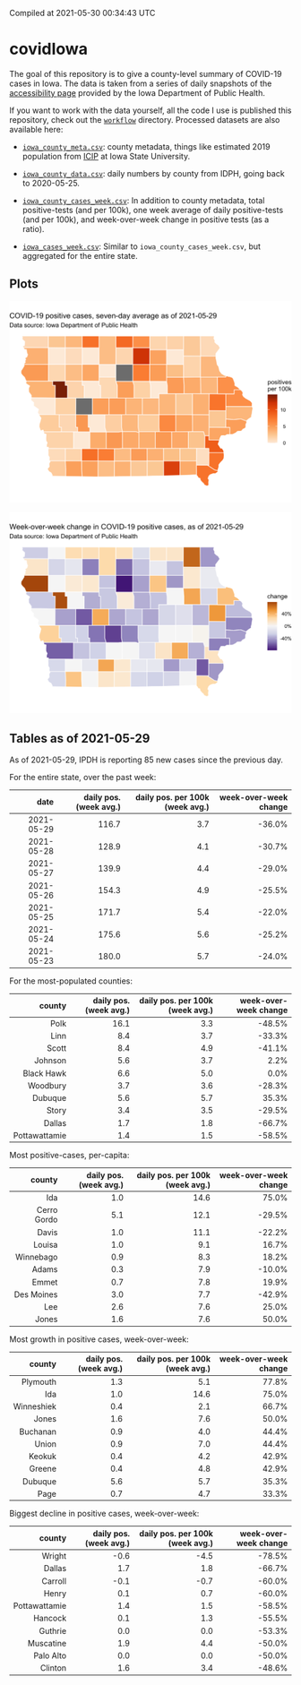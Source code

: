 Compiled at 2021-05-30 00:34:43 UTC

<!-- README.md is generated from README.Rmd. Please edit that file -->

# covidIowa

<!-- badges: start -->

<!-- badges: end -->

The goal of this repository is to give a county-level summary of
COVID-19 cases in Iowa. The data is taken from a series of daily
snapshots of the [accessibility
page](https://coronavirus.iowa.gov/pages/access) provided by the Iowa
Department of Public Health.

If you want to work with the data yourself, all the code I use is
published this repository, check out the [`workflow`](workflow)
directory. Processed datasets are also available here:

  - [`iowa_county_meta.csv`](https://raw.githubusercontent.com/ijlyttle/covidIowa/master/workflow/data/99-publish/iowa_county_meta.csv):
    county metadata, things like estimated 2019 population from
    [ICIP](https://www.icip.iastate.edu/tables/population/counties-estimates)
    at Iowa State University.

  - [`iowa_county_data.csv`](https://raw.githubusercontent.com/ijlyttle/covidIowa/master/workflow/data/99-publish/iowa_county_data.csv):
    daily numbers by county from IDPH, going back to 2020-05-25.

  - [`iowa_county_cases_week.csv`](https://raw.githubusercontent.com/ijlyttle/covidIowa/master/workflow/data/99-publish/iowa_county_data.csv):
    In addition to county metadata, total positive-tests (and per 100k),
    one week average of daily positive-tests (and per 100k), and
    week-over-week change in positive tests (as a ratio).

  - [`iowa_cases_week.csv`](https://raw.githubusercontent.com/ijlyttle/covidIowa/master/workflow/data/99-publish/iowa_cases_week.csv):
    Similar to `iowa_county_cases_week.csv`, but aggregated for the
    entire state.

## Plots

![](workflow/data/99-publish/iowa_cases.png)

![](workflow/data/99-publish/iowa_change.png)

## Tables as of 2021-05-29

As of 2021-05-29, IPDH is reporting 85 new cases since the previous day.

For the entire state, over the past week:

|       date | daily pos. (week avg.) | daily pos. per 100k (week avg.) | week-over-week change |
| ---------: | ---------------------: | ------------------------------: | --------------------: |
| 2021-05-29 |                  116.7 |                             3.7 |               \-36.0% |
| 2021-05-28 |                  128.9 |                             4.1 |               \-30.7% |
| 2021-05-27 |                  139.9 |                             4.4 |               \-29.0% |
| 2021-05-26 |                  154.3 |                             4.9 |               \-25.5% |
| 2021-05-25 |                  171.7 |                             5.4 |               \-22.0% |
| 2021-05-24 |                  175.6 |                             5.6 |               \-25.2% |
| 2021-05-23 |                  180.0 |                             5.7 |               \-24.0% |

For the most-populated counties:

|        county | daily pos. (week avg.) | daily pos. per 100k (week avg.) | week-over-week change |
| ------------: | ---------------------: | ------------------------------: | --------------------: |
|          Polk |                   16.1 |                             3.3 |               \-48.5% |
|          Linn |                    8.4 |                             3.7 |               \-33.3% |
|         Scott |                    8.4 |                             4.9 |               \-41.1% |
|       Johnson |                    5.6 |                             3.7 |                  2.2% |
|    Black Hawk |                    6.6 |                             5.0 |                  0.0% |
|      Woodbury |                    3.7 |                             3.6 |               \-28.3% |
|       Dubuque |                    5.6 |                             5.7 |                 35.3% |
|         Story |                    3.4 |                             3.5 |               \-29.5% |
|        Dallas |                    1.7 |                             1.8 |               \-66.7% |
| Pottawattamie |                    1.4 |                             1.5 |               \-58.5% |

Most positive-cases, per-capita:

|      county | daily pos. (week avg.) | daily pos. per 100k (week avg.) | week-over-week change |
| ----------: | ---------------------: | ------------------------------: | --------------------: |
|         Ida |                    1.0 |                            14.6 |                 75.0% |
| Cerro Gordo |                    5.1 |                            12.1 |               \-29.5% |
|       Davis |                    1.0 |                            11.1 |               \-22.2% |
|      Louisa |                    1.0 |                             9.1 |                 16.7% |
|   Winnebago |                    0.9 |                             8.3 |                 18.2% |
|       Adams |                    0.3 |                             7.9 |               \-10.0% |
|       Emmet |                    0.7 |                             7.8 |                 19.9% |
|  Des Moines |                    3.0 |                             7.7 |               \-42.9% |
|         Lee |                    2.6 |                             7.6 |                 25.0% |
|       Jones |                    1.6 |                             7.6 |                 50.0% |

Most growth in positive cases, week-over-week:

|     county | daily pos. (week avg.) | daily pos. per 100k (week avg.) | week-over-week change |
| ---------: | ---------------------: | ------------------------------: | --------------------: |
|   Plymouth |                    1.3 |                             5.1 |                 77.8% |
|        Ida |                    1.0 |                            14.6 |                 75.0% |
| Winneshiek |                    0.4 |                             2.1 |                 66.7% |
|      Jones |                    1.6 |                             7.6 |                 50.0% |
|   Buchanan |                    0.9 |                             4.0 |                 44.4% |
|      Union |                    0.9 |                             7.0 |                 44.4% |
|     Keokuk |                    0.4 |                             4.2 |                 42.9% |
|     Greene |                    0.4 |                             4.8 |                 42.9% |
|    Dubuque |                    5.6 |                             5.7 |                 35.3% |
|       Page |                    0.7 |                             4.7 |                 33.3% |

Biggest decline in positive cases, week-over-week:

|        county | daily pos. (week avg.) | daily pos. per 100k (week avg.) | week-over-week change |
| ------------: | ---------------------: | ------------------------------: | --------------------: |
|        Wright |                  \-0.6 |                           \-4.5 |               \-78.5% |
|        Dallas |                    1.7 |                             1.8 |               \-66.7% |
|       Carroll |                  \-0.1 |                           \-0.7 |               \-60.0% |
|         Henry |                    0.1 |                             0.7 |               \-60.0% |
| Pottawattamie |                    1.4 |                             1.5 |               \-58.5% |
|       Hancock |                    0.1 |                             1.3 |               \-55.5% |
|       Guthrie |                    0.0 |                             0.0 |               \-53.3% |
|     Muscatine |                    1.9 |                             4.4 |               \-50.0% |
|     Palo Alto |                    0.0 |                             0.0 |               \-50.0% |
|       Clinton |                    1.6 |                             3.4 |               \-48.6% |
